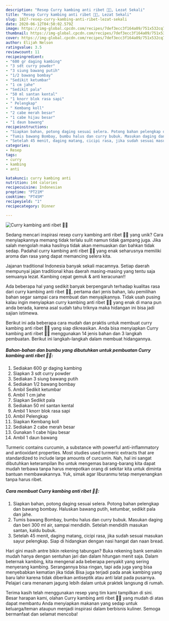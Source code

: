 ```yaml
---
description: "Resep Curry kambing anti ribet 🐐🐑, Lezat Sekali"
title: "Resep Curry kambing anti ribet 🐐🐑, Lezat Sekali"
slug: 1827-resep-curry-kambing-anti-ribet-lezat-sekali
date: 2020-06-12T04:50:02.579Z
image: https://img-global.cpcdn.com/recipes/7def3ecc3f164a09/751x532cq70/curry-kambing-anti-ribet-🐐🐑-foto-resep-utama.jpg
thumbnail: https://img-global.cpcdn.com/recipes/7def3ecc3f164a09/751x532cq70/curry-kambing-anti-ribet-🐐🐑-foto-resep-utama.jpg
cover: https://img-global.cpcdn.com/recipes/7def3ecc3f164a09/751x532cq70/curry-kambing-anti-ribet-🐐🐑-foto-resep-utama.jpg
author: Elijah Nelson
ratingvalue: 3.5
reviewcount: 11
recipeingredient:
- "600 gr daging kambing"
- "3 sdt curry powder"
- "3 siung bawang putih"
- "1/2 bawang bombay"
- "Sedikit ketumbar"
- "1 cm jahe"
- "Sedikit pala"
- "50 ml santan kental"
- "1 knorr blok rasa sapi"
- " Pelengkap"
- " Kembang koll"
- "2 cabe merah besar"
- "1 cabe hijau besar"
- "1 daun bawang"
recipeinstructions:
- "Siapkan bahan, potong daging sesuai selera. Potong bahan pelengkap dan bawang bombay. Haluskan bawang putih, ketumbar, sedikit pala dan jahe."
- "Tumis bawang Bombay, bumbu halus dan curry bubuk. Masukan daging dan beri 300 ml air, sampai mendidih. Setelah mendidih masukan santan, kaldu bubuk."
- "Setelah 45 menit, daging matang, cicipi rasa, jika sudah sesuai masukan sayur pelengkap. Siap di hidangkan dengan nasi hangat dan naan bread."
categories:
- Resep
tags:
- curry
- kambing
- anti

katakunci: curry kambing anti 
nutrition: 144 calories
recipecuisine: Indonesian
preptime: "PT21M"
cooktime: "PT45M"
recipeyield: "1"
recipecategory: Dinner

---
```



![Curry kambing anti ribet 🐐🐑](https://img-global.cpcdn.com/recipes/7def3ecc3f164a09/751x532cq70/curry-kambing-anti-ribet-🐐🐑-foto-resep-utama.jpg)

Sedang mencari inspirasi resep curry kambing anti ribet 🐐🐑 yang unik? Cara menyiapkannya memang tidak terlalu sulit namun tidak gampang juga. Jika salah mengolah maka hasilnya tidak akan memuaskan dan bahkan tidak sedap. Padahal curry kambing anti ribet 🐐🐑 yang enak seharusnya memiliki aroma dan rasa yang dapat memancing selera kita.

Jajanan traditional Indonesia banyak sekali macamnya. Setiap daerah mempunyai jajan traditional khas daerah masing-masing yang tentu saja semuanya lezat. Kambing cepat gemuk &amp; anti keracunan!!

Ada beberapa hal yang sedikit banyak berpengaruh terhadap kualitas rasa dari curry kambing anti ribet 🐐🐑, pertama dari jenis bahan, lalu pemilihan bahan segar sampai cara membuat dan menyajikannya. Tidak usah pusing kalau ingin menyiapkan curry kambing anti ribet 🐐🐑 yang enak di mana pun anda berada, karena asal sudah tahu triknya maka hidangan ini bisa jadi sajian istimewa.


Berikut ini ada beberapa cara mudah dan praktis untuk membuat curry kambing anti ribet 🐐🐑 yang siap dikreasikan. Anda bisa menyiapkan Curry kambing anti ribet 🐐🐑 menggunakan 14 jenis bahan dan 3 langkah pembuatan. Berikut ini langkah-langkah dalam membuat hidangannya.

<!--inarticleads1-->

##### Bahan-bahan dan bumbu yang dibutuhkan untuk pembuatan Curry kambing anti ribet 🐐🐑:

1. Sediakan 600 gr daging kambing
1. Siapkan 3 sdt curry powder
1. Sediakan 3 siung bawang putih
1. Sediakan 1/2 bawang bombay
1. Ambil Sedikit ketumbar
1. Ambil 1 cm jahe
1. Siapkan Sedikit pala
1. Sediakan 50 ml santan kental
1. Ambil 1 knorr blok rasa sapi
1. Ambil  Pelengkap
1. Siapkan  Kembang koll
1. Sediakan 2 cabe merah besar
1. Gunakan 1 cabe hijau besar
1. Ambil 1 daun bawang


Turmeric contains curcumin, a substance with powerful anti-inflammatory and antioxidant properties. Most studies used turmeric extracts that are standardized to include large amounts of curcumin. Nah, hal ini sangat dibutuhkan keterampilan lho untuk mengemas barang-barang kita dapat mudah terbawa tanpa harus merepotkan orang di sekitar kita untuk diminta bantuan membawakannya. Yuk, simak agar liburanmu tetap menyenangkan tanpa harus ribet. 

<!--inarticleads2-->

##### Cara membuat Curry kambing anti ribet 🐐🐑:

1. Siapkan bahan, potong daging sesuai selera. Potong bahan pelengkap dan bawang bombay. Haluskan bawang putih, ketumbar, sedikit pala dan jahe.
1. Tumis bawang Bombay, bumbu halus dan curry bubuk. Masukan daging dan beri 300 ml air, sampai mendidih. Setelah mendidih masukan santan, kaldu bubuk.
1. Setelah 45 menit, daging matang, cicipi rasa, jika sudah sesuai masukan sayur pelengkap. Siap di hidangkan dengan nasi hangat dan naan bread.


Hari gini masih antre bikin rekening tabungan? Buka rekening bank semakin mudah hanya dengan sentuhan jari dan dalam hitungan menit saja. Dalam beternak kambing, kita mengenal ada beberapa penyakit yang sering menyerang kambing. Serangannya bisa ringan, tapi ada juga yang bisa menyebabkan kematian jika tidak Bisa juga terjadi pada anak kambing yang baru lahir karena tidak diberikan antiseptik atau anti lalat pada pusarnya. Pelajari cara menanam jagung lebih dalam untuk praktek langsung di rumah. 

Terima kasih telah menggunakan resep yang tim kami tampilkan di sini. Besar harapan kami, olahan Curry kambing anti ribet 🐐🐑 yang mudah di atas dapat membantu Anda menyiapkan makanan yang sedap untuk keluarga/teman ataupun menjadi inspirasi dalam berbisnis kuliner. Semoga bermanfaat dan selamat mencoba!
